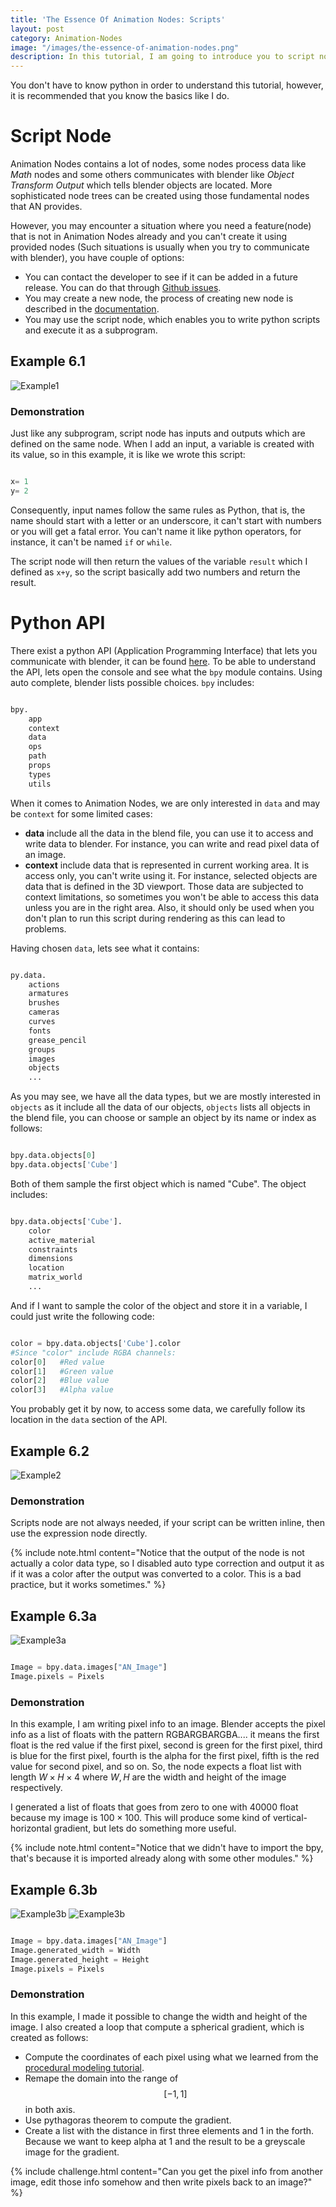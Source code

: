 ```yaml
---
title: 'The Essence Of Animation Nodes: Scripts'
layout: post
category: Animation-Nodes
image: "/images/the-essence-of-animation-nodes.png"
description: In this tutorial, I am going to introduce you to script nodes in Animation Nodes and Blender Python API.
---
```


You don't have to know python in order to understand this tutorial, however, it is recommended that you know the basics like I do.

# Script Node

Animation Nodes contains a lot of nodes, some nodes process data like *Math* nodes and some others communicates with blender like *Object Transform Output* which tells blender objects are located. More sophisticated node trees can be created using those fundamental nodes that AN provides.

However, you may encounter a situation where you need a feature(node) that is not in Animation Nodes already and you can't create it using provided nodes (Such situations is usually when you try to communicate with blender), you have couple of options:

- You can contact the developer to see if it can be added in a future release. You can do that through [Github issues](https://github.com/JacquesLucke/animation_nodes/issues/new).
-  You may create a new node, the process of creating new node is described in the [documentation](http://animation-nodes-manual.readthedocs.io/en/an2/dev_guide/index.html).
-  You may use the script node, which enables you to write python scripts and execute it as a subprogram.

## Example 6.1

![Example1](/images/the-essence-of-animation-nodes-scripts/example_6.1.png)

### Demonstration

Just like any subprogram, script node has inputs and outputs which are defined on the same node. When I add an input, a variable is created with its value, so in this example, it is like we wrote this script:

~~~python

x= 1
y= 2

~~~

Consequently, input names follow the same rules as Python, that is, the name should start with a letter or an underscore, it can't start with numbers or you will get a fatal error. You can't name it like python operators, for instance, it can't be named `if` or `while`.

The script node will then return the values of the variable `result` which I defined as `x+y`, so the script basically add two numbers and return the result.

# Python API

There exist a python API (Application Programming Interface) that lets you communicate with blender, it can be found [here](https://docs.blender.org/api/2.78b/). To be able to understand the API, lets open the console and see what the `bpy` module contains. Using auto complete, blender lists possible choices. `bpy` includes:

~~~python

bpy.
	app
	context
	data
	ops
	path
	props
	types
	utils

~~~

When it comes to Animation Nodes, we are only interested in `data` and may be `context` for some limited cases:

- **data** include all the data in the blend file, you can use it to access and write data to blender. For instance, you can write and read pixel data of an image.
- **context** include data that is represented in current working area. It is access only, you can't write using it. For instance, selected objects are data that is defined in the 3D viewport. Those data are subjected to context limitations, so sometimes you won't be able to access this data unless you are in the right area. Also, it should only be used when you don't plan to run this script during rendering as this can lead to problems.

Having chosen `data`, lets see what it contains:

~~~python

py.data.
	actions
	armatures
	brushes
	cameras
	curves
	fonts
	grease_pencil
	groups
	images
	objects
	...

~~~

As you may see, we have all the data types, but we are mostly interested in `objects` as it include all the data of our objects, `objects` lists all objects in the blend file, you can choose or sample an object by its name or index as follows:

~~~python

bpy.data.objects[0]
bpy.data.objects['Cube']

~~~

Both of them sample the first object which is named "Cube". The object includes:

~~~python

bpy.data.objects['Cube'].
	color
	active_material
	constraints
	dimensions
	location
	matrix_world
	...

~~~

And if I want to sample the color of the object and store it in a variable, I could just write the following code:

~~~python

color = bpy.data.objects['Cube'].color
#Since "color" include RGBA channels:
color[0]   #Red value
color[1]   #Green value
color[2]   #Blue value
color[3]   #Alpha value

~~~

You probably get it by now, to access some data, we carefully follow its location in the `data` section of the API.

## Example 6.2

![Example2](/images/the-essence-of-animation-nodes-scripts/example_6.2.gif)

### Demonstration

Scripts node are not always needed, if your script can be written inline, then use the expression node directly.

{% include note.html content="Notice that the output of the node is not actually a color data type, so I disabled auto type correction and output it as if it was a color after the output was converted to a color. This is a bad practice, but it works sometimes." %}

## Example 6.3a

![Example3a](/images/the-essence-of-animation-nodes-scripts/example_6.3a.png)

~~~python

Image = bpy.data.images["AN_Image"]
Image.pixels = Pixels

~~~

### Demonstration

In this example, I am writing pixel info to an image. Blender accepts the pixel info as a list of floats with the pattern RGBARGBARGBA.... it means the first float is the red value if the first pixel, second is green for the first pixel, third is blue for the first pixel, fourth is the alpha for the first pixel, fifth is the red value for second pixel, and so on. So, the node expects a float list with length $W \times H \times 4$ where $W,H$ are the width and height of the image respectively.

I generated a list of floats that goes from zero to one with 40000 float because my image is $100 \times 100$. This will produce some kind of vertical-horizontal gradient, but lets do something more useful.

{% include note.html content="Notice that we didn't have to import the bpy, that's because it is imported already along with some other modules." %}

## Example 6.3b

![Example3b](/images/the-essence-of-animation-nodes-scripts/example_6.3b.png)
![Example3b](/images/the-essence-of-animation-nodes-scripts/example_6.3b.gif)

~~~python

Image = bpy.data.images["AN_Image"]
Image.generated_width = Width
Image.generated_height = Height
Image.pixels = Pixels

~~~

### Demonstration

In this example, I made it possible to change the width and height of the image. I also created a loop that compute a spherical gradient, which is created as follows:

- Compute the coordinates of each pixel using what we learned from the [procedural modeling tutorial](https://squircleart.github.io/animation-nodes/the-essence-of-animation-nodes-procedural-modeling.html#algorithm-1).
- Remape the domain into the range of $$[-1,1]$$ in both axis.
- Use pythagoras theorem to compute the gradient.
- Create a list with the distance in first three elements and 1 in the forth. Because we want to keep alpha at 1 and the result to be a greyscale image for the gradient.

{% include challenge.html content="Can you get the pixel info from another image, edit those info somehow and then write pixels back to an image?" %}

